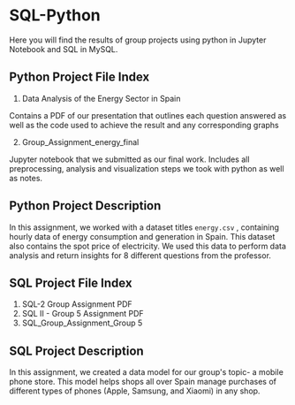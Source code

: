 # SQL-Python
Here you will find the results of group projects using python in Jupyter Notebook and SQL in MySQL.
## Python Project File Index
1. Data Analysis of the Energy Sector in Spain

Contains a PDF of our presentation that outlines each question answered as well as the code used to achieve the result and any corresponding graphs

2. Group_Assignment_energy_final

Jupyter notebook that we submitted as our final work. Includes all preprocessing, analysis and visualization steps we took with python as well as notes. 
## Python Project Description 
In this assignment, we worked with a dataset titles `energy.csv` , containing hourly data of energy consumption and generation in Spain. This dataset also contains the spot price of electricity. We used this data to perform data analysis and return insights for 8 different questions from the professor. 

## SQL Project File Index
1. SQL-2 Group Assignment PDF
2. SQL II - Group 5 Assignment PDF
3. SQL_Group_Assignment_Group 5

## SQL Project Description
In this assignment, we created a data model for our group's topic- a mobile phone store. This model helps shops all over Spain manage purchases of different types of phones (Apple, Samsung, and Xiaomi) in any shop. 

